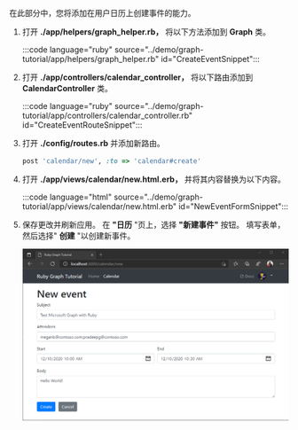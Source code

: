 <!-- markdownlint-disable MD002 MD041 -->

在此部分中，您将添加在用户日历上创建事件的能力。

1. 打开 **./app/helpers/graph_helper.rb，** 将以下方法添加到 **Graph** 类。

    :::code language="ruby" source="../demo/graph-tutorial/app/helpers/graph_helper.rb" id="CreateEventSnippet":::

1. 打开 **./app/controllers/calendar_controller，** 将以下路由添加到 **CalendarController** 类。

    :::code language="ruby" source="../demo/graph-tutorial/app/controllers/calendar_controller.rb" id="CreateEventRouteSnippet":::

1. 打开 **./config/routes.rb** 并添加新路由。

    ```ruby
    post 'calendar/new', :to => 'calendar#create'
    ```

1. 打开 **./app/views/calendar/new.html.erb，** 并将其内容替换为以下内容。

    :::code language="html" source="../demo/graph-tutorial/app/views/calendar/new.html.erb" id="NewEventFormSnippet":::

1. 保存更改并刷新应用。 在 **"日历** "页上，选择 **"新建事件"** 按钮。 填写表单，然后选择" **创建** "以创建新事件。

    ![新事件表单的屏幕截图](images/create-event-01.png)
